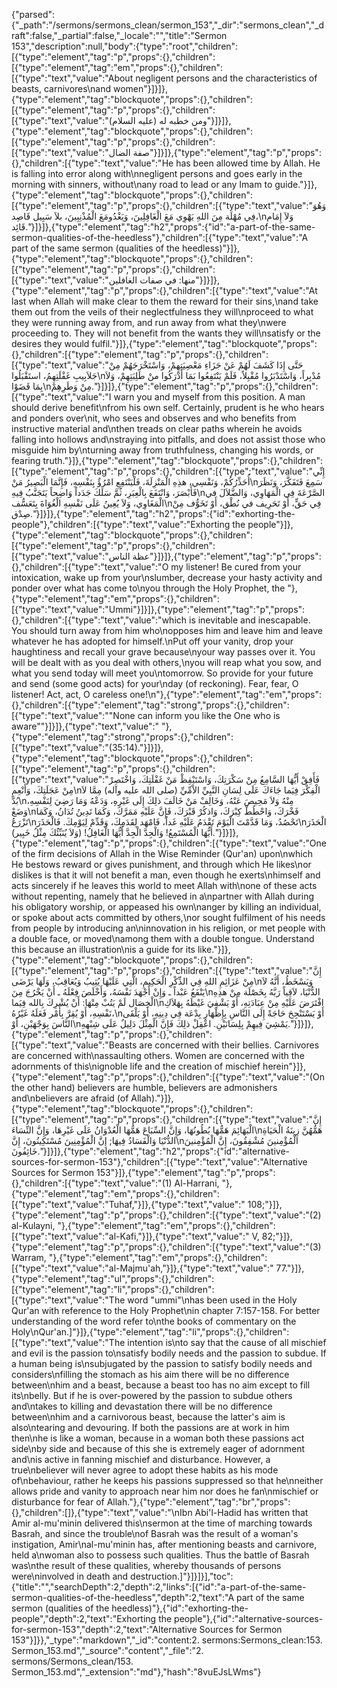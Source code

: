 {"parsed":{"_path":"/sermons/sermons_clean/sermon_153","_dir":"sermons_clean","_draft":false,"_partial":false,"_locale":"","title":"Sermon 153","description":null,"body":{"type":"root","children":[{"type":"element","tag":"p","props":{},"children":[{"type":"element","tag":"em","props":{},"children":[{"type":"text","value":"About negligent persons and the characteristics of beasts, carnivores\nand women"}]}]},{"type":"element","tag":"blockquote","props":{},"children":[{"type":"element","tag":"p","props":{},"children":[{"type":"text","value":"ومن خطبه له (عليه السلام)"}]}]},{"type":"element","tag":"blockquote","props":{},"children":[{"type":"element","tag":"p","props":{},"children":[{"type":"text","value":"صفة الضال"}]}]},{"type":"element","tag":"p","props":{},"children":[{"type":"text","value":"He has been allowed time by Allah. He is falling into error along with\nnegligent persons and goes early in the morning with sinners, without\nany road to lead or any Imam to guide."}]},{"type":"element","tag":"blockquote","props":{},"children":[{"type":"element","tag":"p","props":{},"children":[{"type":"text","value":"وَهُوَ فِي مُهْلَة مِنَ اللهِ يَهْوِي مَعَ الْغَافِلِينَ، وَيَغْدُومَعَ الْمُذْنِبِينَ، بلاَ سَبِيل قَاصِد،\nوَلاَ إِمَام قَائِد."}]}]},{"type":"element","tag":"h2","props":{"id":"a-part-of-the-same-sermon-qualities-of-the-heedless"},"children":[{"type":"text","value":"A part of the same sermon (qualities of the heedless)"}]},{"type":"element","tag":"blockquote","props":{},"children":[{"type":"element","tag":"p","props":{},"children":[{"type":"text","value":"منها: في صفات الغافلين"}]}]},{"type":"element","tag":"p","props":{},"children":[{"type":"text","value":"At last when Allah will make clear to them the reward for their sins,\nand take them out from the veils of their neglectfulness they will\nproceed to what they were running away from, and run away from what they\nwere proceeding to. They will not benefit from the wants they will\nsatisfy or the desires they would fulfil."}]},{"type":"element","tag":"blockquote","props":{},"children":[{"type":"element","tag":"p","props":{},"children":[{"type":"text","value":"حَتَّى إِذَا كَشَفَ لَهُمْ عَنْ جَزَاءِ مَعْصِيَتِهِمْ، وَاسْتَخْرَجَهُمْ مِنْ جَلاَبِيبِ غَفْلَتِهِمُ، استَقْبَلُوا\nمُدْبِراً، وَاسْتَدْبَرُوا مُقْبِلاً، فَلَمْ يَنْتَفِعُوا بَمَا أَدْرَكُوا منْ طَلِبَتِهِمْ، وَلاَ بِمَا قَضَوْا\nمِنْ وَطَرِهِمْ."}]}]},{"type":"element","tag":"p","props":{},"children":[{"type":"text","value":"I warn you and myself from this position. A man should derive benefit\nfrom his own self. Certainly, prudent is he who hears and ponders over\nit, who sees and observes and who benefits from instructive material and\nthen treads on clear paths wherein he avoids falling into hollows and\nstraying into pitfalls, and does not assist those who misguide him by\nturning away from truthfulness, changing his words, or fearing truth."}]},{"type":"element","tag":"blockquote","props":{},"children":[{"type":"element","tag":"p","props":{},"children":[{"type":"text","value":"إِنِّي أُحَذِّرُكُمْ، وَنَفْسِي، هذِهِ الْمَنْزِلَةَ، فَلْيَنْتَفِعِ امْرُؤٌ بِنَفْسِهِ، فَإِنَّمَا الْبَصِيرُ مَنْ\nسَمِعَ فَتَفَكَّرَ، وَنَظَرَ فَأَبْصَرَ، وَانْتَفَعَ بِالْعِبَرِ، ثُمَّ سَلَكَ جَدَداً وَاضِحاً يَتَجَنَّبُ فِيهِ\nالصَّرْعَةَ فِي الْمَهَاوِي، وَالضَّلاَلَ في الْمَغَاوِي، وَلاَ يُعِينُ عَلَى نَفْسِهِ الْغُوَاةَ بِتَعَسُّف\nفِي حَقٍّ، أَوْ تَحَرِيف في نُطْق، أَوْ تَخَوُّف مِنْ صِدْق."}]}]},{"type":"element","tag":"h2","props":{"id":"exhorting-the-people"},"children":[{"type":"text","value":"Exhorting the people"}]},{"type":"element","tag":"blockquote","props":{},"children":[{"type":"element","tag":"p","props":{},"children":[{"type":"text","value":"عظة الناس"}]}]},{"type":"element","tag":"p","props":{},"children":[{"type":"text","value":"O my listener! Be cured from your intoxication, wake up from your\nslumber, decrease your hasty activity and ponder over what has come to\nyou through the Holy Prophet, the "},{"type":"element","tag":"em","props":{},"children":[{"type":"text","value":"Ummi"}]}]},{"type":"element","tag":"p","props":{},"children":[{"type":"text","value":"which is inevitable and inescapable. You should turn away from him who\nopposes him and leave him and leave whatever he has adopted for himself.\nPut off your vanity, drop your haughtiness and recall your grave because\nyour way passes over it. You will be dealt with as you deal with others,\nyou will reap what you sow, and what you send today will meet you\ntomorrow. So provide for your future and send (some good acts) for your\nday (of reckoning). Fear, fear, O listener! Act, act, O careless one!\n"},{"type":"element","tag":"em","props":{},"children":[{"type":"element","tag":"strong","props":{},"children":[{"type":"text","value":"\"None can inform you like the One who is aware\""}]}]},{"type":"text","value":" "},{"type":"element","tag":"strong","props":{},"children":[{"type":"text","value":"(35:14)."}]}]},{"type":"element","tag":"blockquote","props":{},"children":[{"type":"element","tag":"p","props":{},"children":[{"type":"text","value":"فَأَفِقْ أَيُّهَا السَّامِعُ مِنْ سَكْرَتِكَ، وَاسْتَيْقِظْ مَنْ غَفْلَتِكَ، وَاخْتَصِرْ مِنْ عَجَلَتِكَ، وَأَنْعِمِ\nالْفِكْرَ فِيَما جَاءَكَ عَلَى لِسَانِ النَّبِيِّ الاْمِّيِّ (صلى الله عليه وآله) مِمَّا لاَ بُدَّ\nمِنْهُ وَلاَ مَحِيصَ عَنْهُ، وَخَالِفْ مَنْ خَالَفَ ذلِكَ إِلَى غَيْرِهِ، وَدَعْهُ وَمَا رَضِيَ لِنَفْسِهِ، وَضَعْ\nفَخْرَكَ، وَاحْطُطْ كِبْرَكَ، وَاذكُرْ قَبْرَكَ، فَإِنَّ عَلَيْهِ مَمَرَّكَ، وَكَمَا تَدِينُ تُدَانُ، وَكَمَا تَزْرَعُ\nتَحْصُدُ، وَمَا قَدَّمْتَ الْيَوْمَ تَقْدَمُ عَلَيْهِ غَداً، فَامْهَد لِقَدَمِكَ، وَقَدِّمْ لِيَوْمِكَ. فَالْحَذَرَ\nالْحَذَرَ أَيُّهَا الْمُسْتَمِعُ! وَالْجِدَّ الْجِدَّ أَيُّهَا الْغَافِلُ! (وَلاَ يُنَبِّئُكَ مِثْلُ خَبِير)."}]}]},{"type":"element","tag":"p","props":{},"children":[{"type":"text","value":"One of the firm decisions of Allah in the Wise Reminder (Qur'an) upon\nwhich He bestows reward or gives punishment, and through which He likes\nor dislikes is that it will not benefit a man, even though he exerts\nhimself and acts sincerely if he leaves this world to meet Allah with\none of these acts without repenting, namely that he believed in a\npartner with Allah during his obligatory worship, or appeased his own\nanger by killing an individual, or spoke about acts committed by others,\nor sought fulfilment of his needs from people by introducing an\ninnovation in his religion, or met people with a double face, or moved\namong them with a double tongue. Understand this because an illustration\nis a guide for its like."}]},{"type":"element","tag":"blockquote","props":{},"children":[{"type":"element","tag":"p","props":{},"children":[{"type":"text","value":"إِنَّ مِنْ عَزَائِمِ اللهِ فِي الذِّكْرِ الْحَكِيمِ، الَّتِي عَلَيْهَا يُثِيبُ وَيُعَاقِبُ، وَلَهَا يَرْضَى\nوَيَسْخَطُ، أَنَّهُ لاَ يَنْفَعُ عَبْداً ـ وَإِنْ أَجْهَدَ نَفْسَهُ، وَأَخْلَصَ فِعْلَهُ ـ أَنْ يَخْرُجَ مِنَ\nالدُّنْيَا، لاَقِياً رَبَّهُ بِخَصْلَة مِنْ هذِهِ الْخِصَال لَمْ يَتُبْ مِنْهَا: أَنْ يُشْرِكَ بِالله فِيَما\nافْتَرَضَ عَلَيْهِ مِنْ عِبَادَتِهِ، أَوْ يَشْفِيَ غَيْظَهُ بِهَلاَكِ نَفْسِهِ، أَوْ يُقِرَّ بِأَمْر فَعَلَهُ غَيْرُهُ،\nأَوْ يَسْتَنْجِحَ حَاجَةً إِلَى النَّاسِ بِإِظْهَارِ بِدْعَة فِي دِينِهِ، أَوْ يَلْقَى النَّاسَ بِوَجْهَيْنِ، أَوْ\nيَمْشِيَ فِيهِمْ بِلِسَانَيْنِ. اعْقِلْ ذلِكَ فَإِنَّ الْمِثْلَ دَلِيلٌ عَلَى شِبْهِهِ."}]}]},{"type":"element","tag":"p","props":{},"children":[{"type":"text","value":"Beasts are concerned with their bellies. Carnivores are concerned with\nassaulting others. Women are concerned with the adornments of this\nignoble life and the creation of mischief herein"}]},{"type":"element","tag":"p","props":{},"children":[{"type":"text","value":"(On the other hand) believers are humble, believers are admonishers and\nbelievers are afraid (of Allah)."}]},{"type":"element","tag":"blockquote","props":{},"children":[{"type":"element","tag":"p","props":{},"children":[{"type":"text","value":"إِنَّ الْبَهَائِمَ هَمُّهَا بُطُونُهَا، وَإِنَّ السِّبَاعَ هَمُّهَا الْعُدْوَانُ عَلَى غَيْرِهَا، وَإِنَّ النِّسَاءَ\nهَمُّهُنَّ زِينَةُ الْحَيَاةِ الدُّنْيَا وَالْفَسَادُ فِيهَا; إِنَّ الْمُؤْمِنِينَ مُسْتَكِينُونَ، إِنَّ\nالْمُؤْمِنينَ مُشْفِقُونَ، إِنَّ الْمُؤْمِنينَ خَائِفُونَ."}]}]},{"type":"element","tag":"h2","props":{"id":"alternative-sources-for-sermon-153"},"children":[{"type":"text","value":"Alternative Sources for Sermon 153"}]},{"type":"element","tag":"p","props":{},"children":[{"type":"text","value":"(1) Al-Harrani, "},{"type":"element","tag":"em","props":{},"children":[{"type":"text","value":"Tuhaf,"}]},{"type":"text","value":" 108;"}]},{"type":"element","tag":"p","props":{},"children":[{"type":"text","value":"(2) al-Kulayni, "},{"type":"element","tag":"em","props":{},"children":[{"type":"text","value":"al-Kafi,"}]},{"type":"text","value":" V, 82;"}]},{"type":"element","tag":"p","props":{},"children":[{"type":"text","value":"(3) Warram, "},{"type":"element","tag":"em","props":{},"children":[{"type":"text","value":"al-Majmu'ah,"}]},{"type":"text","value":" 77."}]},{"type":"element","tag":"ul","props":{},"children":[{"type":"element","tag":"li","props":{},"children":[{"type":"text","value":"The word \"ummi\"\nhas been used in the Holy Qur'an with reference to the Holy Prophet\nin chapter 7:157-158. For better understanding of the word refer to\nthe books of commentary on the Holy\nQur'an.]"}]},{"type":"element","tag":"li","props":{},"children":[{"type":"text","value":"The intention is\nto say that the cause of all mischief and evil is the passion to\nsatisfy bodily needs and the passion to subdue. If a human being is\nsubjugated by the passion to satisfy bodily needs and considers\nfilling the stomach as his aim there will be no difference between\nhim and a beast, because a beast too has no aim except to fill its\nbelly. But if he is over-powered by the passion to subdue others and\ntakes to killing and devastation there will be no difference between\nhim and a carnivorous beast, because the latter's aim is also\ntearing and devouring. If both the passions are at work in him then\nhe is like a woman, because in a woman both these passions act side\nby side and because of this she is extremely eager of adornment and\nis active in fanning mischief and disturbance. However, a true\nbeliever will never agree to adopt these habits as his mode of\nbehaviour, rather he keeps his passions suppressed so that he\nneither allows pride and vanity to approach near him nor does he fan\nmischief or disturbance for fear of Allah."},{"type":"element","tag":"br","props":{},"children":[]},{"type":"text","value":"\nIbn Abi'l-Hadid has written that Amir al-mu'minin delivered this\nsermon at the time of marching towards Basrah, and since the trouble\nof Basrah was the result of a woman's instigation, Amir\nal-mu'minin has, after mentioning beasts and carnivore, held a\nwoman also to possess such qualities. Thus the battle of Basrah was\nthe result of these qualities, whereby thousands of persons were\ninvolved in death and destruction.]"}]}]}],"toc":{"title":"","searchDepth":2,"depth":2,"links":[{"id":"a-part-of-the-same-sermon-qualities-of-the-heedless","depth":2,"text":"A part of the same sermon (qualities of the heedless)"},{"id":"exhorting-the-people","depth":2,"text":"Exhorting the people"},{"id":"alternative-sources-for-sermon-153","depth":2,"text":"Alternative Sources for Sermon 153"}]}},"_type":"markdown","_id":"content:2. sermons:Sermons_clean:153. Sermon_153.md","_source":"content","_file":"2. sermons/Sermons_clean/153. Sermon_153.md","_extension":"md"},"hash":"8vuEJsLWms"}